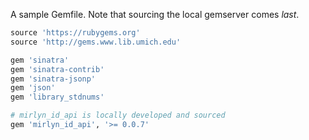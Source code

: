 A sample Gemfile. Note that sourcing the local gemserver comes *last*.

~~~ ruby
source 'https://rubygems.org'
source 'http://gems.www.lib.umich.edu'

gem 'sinatra'
gem 'sinatra-contrib'
gem 'sinatra-jsonp'
gem 'json'
gem 'library_stdnums'

# mirlyn_id_api is locally developed and sourced
gem 'mirlyn_id_api', '>= 0.0.7'

~~~
